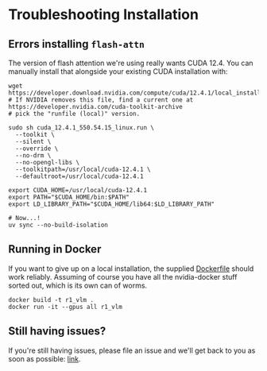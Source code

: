 # Troubleshooting Installation

## Errors installing `flash-attn`

The version of flash attention we're using really wants CUDA 12.4.  You can manually install that alongside your existing CUDA installation with:

```
wget https://developer.download.nvidia.com/compute/cuda/12.4.1/local_installers/cuda_12.4.1_550.54.15_linux.run
# If NVIDIA removes this file, find a current one at https://developer.nvidia.com/cuda-toolkit-archive
# pick the "runfile (local)" version.

sudo sh cuda_12.4.1_550.54.15_linux.run \
  --toolkit \
  --silent \
  --override \
  --no-drm \
  --no-opengl-libs \
  --toolkitpath=/usr/local/cuda-12.4.1 \
  --defaultroot=/usr/local/cuda-12.4.1

export CUDA_HOME=/usr/local/cuda-12.4.1
export PATH="$CUDA_HOME/bin:$PATH"
export LD_LIBRARY_PATH="$CUDA_HOME/lib64:$LD_LIBRARY_PATH"

# Now...!
uv sync --no-build-isolation
```

## Running in Docker

If you want to give up on a local installation, the supplied [Dockerfile](Dockerfile) should work reliably.  Assuming of course you have all the nvidia-docker stuff sorted out, which is its own can of worms.

```
docker build -t r1_vlm .
docker run -it --gpus all r1_vlm
```

## Still having issues?

If you're still having issues, please file an issue and we'll get back to you as soon as possible: [link](https://github.com/groundlight/r1_vlm/issues).